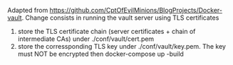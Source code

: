 Adapted from https://github.com/CptOfEvilMinions/BlogProjects/Docker-vault.
Change consists in running the vault server using TLS certificates
1) store the TLS certificate chain (server certificates + chain of intermediate CAs) under ./conf/vault/cert.pem
2) store the corressponding TLS key under ./conf/vault/key.pem. The key must NOT be encrypted
then docker-compose up -build
